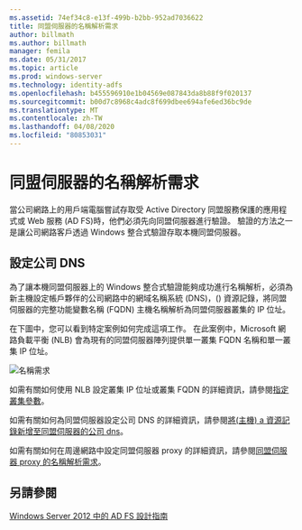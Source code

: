 ```yaml
---
ms.assetid: 74ef34c8-e13f-499b-b2bb-952ad7036622
title: 同盟伺服器的名稱解析需求
author: billmath
ms.author: billmath
manager: femila
ms.date: 05/31/2017
ms.topic: article
ms.prod: windows-server
ms.technology: identity-adfs
ms.openlocfilehash: b455596910e1b04569e087843da8b88f9f020137
ms.sourcegitcommit: b00d7c8968c4adc8f699dbee694afe6ed36bc9de
ms.translationtype: MT
ms.contentlocale: zh-TW
ms.lasthandoff: 04/08/2020
ms.locfileid: "80853031"
---
```

# <a name="name-resolution-requirements-for-federation-servers"></a>同盟伺服器的名稱解析需求

當公司網路上的用戶端電腦嘗試存取受 Active Directory 同盟服務保護的應用程式或 Web 服務 \(AD FS\)時，他們必須先向同盟伺服器進行驗證。 驗證的方法之一是讓公司網路客戶透過 Windows 整合式驗證存取本機同盟伺服器。  
  
## <a name="configure-corporate-dns"></a>設定公司 DNS  
為了讓本機同盟伺服器上的 Windows 整合式驗證能夠成功進行名稱解析，必須為新主機設定帳戶夥伴的公司網路中的網域名稱系統 \(DNS\)，\(\) 資源記錄，將同盟伺服器的完整功能變數名稱 \(FQDN\) 主機名稱解析為同盟伺服器叢集的 IP 位址。  
  
在下圖中，您可以看到特定案例如何完成這項工作。 在此案例中，Microsoft 網路負載平衡 \(NLB\) 會為現有的同盟伺服器陣列提供單一叢集 FQDN 名稱和單一叢集 IP 位址。  
  
![名稱需求](media/adfs2_deploy_single_fs.gif)  
  
如需有關如何使用 NLB 設定叢集 IP 位址或叢集 FQDN 的詳細資訊，請參閱[指定叢集參數](https://go.microsoft.com/fwlink/?LinkId=75282)。  
  
如需有關如何為同盟伺服器設定公司 DNS 的詳細資訊，請參閱[將&#40;主機&#41; a 資源記錄新增至同盟伺服器的公司 dns](../../ad-fs/deployment/Add-a-Host--A--Resource-Record-to-Corporate-DNS-for-a-Federation-Server.md)。  
  
如需有關如何在周邊網路中設定同盟伺服器 proxy 的詳細資訊，請參閱[同盟伺服器 proxy 的名稱解析需求](Name-Resolution-Requirements-for-Federation-Server-Proxies.md)。  
  

## <a name="see-also"></a>另請參閱
[Windows Server 2012 中的 AD FS 設計指南](AD-FS-Design-Guide-in-Windows-Server-2012.md)
